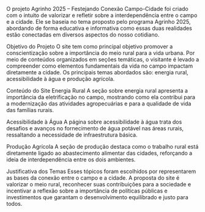 O projeto Agrinho 2025 – Festejando Conexão Campo-Cidade foi criado com o intuito de valorizar e refletir sobre a interdependência entre o campo e a cidade. Ele se baseia no tema proposto pelo programa Agrinho 2025, abordando de forma educativa e informativa como essas duas realidades estão conectadas em diversos aspectos do nosso cotidiano.

Objetivo do Projeto
O site tem como principal objetivo promover a conscientização sobre a importância do meio rural para a vida urbana. Por meio de conteúdos organizados em seções temáticas, o visitante é levado a compreender como elementos fundamentais da vida no campo impactam diretamente a cidade. Os principais temas abordados são: energia rural, acessibilidade à água e produção agrícola.

Conteúdo do Site
Energia Rural
A seção sobre energia rural apresenta a importância da eletrificação no campo, mostrando como ela contribui para a modernização das atividades agropecuárias e para a qualidade de vida das famílias rurais.

Acessibilidade à Água
A página sobre acessibilidade à água trata dos desafios e avanços no fornecimento de água potável nas áreas rurais, ressaltando a necessidade de infraestrutura básica.

Produção Agrícola
A seção de produção destaca como o trabalho rural está diretamente ligado ao abastecimento alimentar das cidades, reforçando a ideia de interdependência entre os dois ambientes.

Justificativa dos Temas
Esses tópicos foram escolhidos por representarem as bases da conexão entre o campo e a cidade. A proposta do site é valorizar o meio rural, reconhecer suas contribuições para a sociedade e incentivar a reflexão sobre a importância de políticas públicas e investimentos que garantam o desenvolvimento equilibrado e justo para todos.
